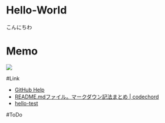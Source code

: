 # Hello-World
こんにちわ
# Memo
<img src="http://kahata.travel.coocan.jp/picture/Sea/sea002.jpg" />

#Link
* [GitHub Help](https://help.github.com/categories/writing-on-github/)
* [README.mdファイル。マークダウン記法まとめ | codechord](http://codechord.com/2012/01/readme-markdown/)
* [hello-test](test/test.md)

#ToDo

